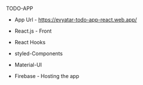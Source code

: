 TODO-APP 

* App Url - https://evyatar-todo-app-react.web.app/

* React.js - Front
* React Hooks
* styled-Components
* Material-UI
* Firebase - Hosting the app
